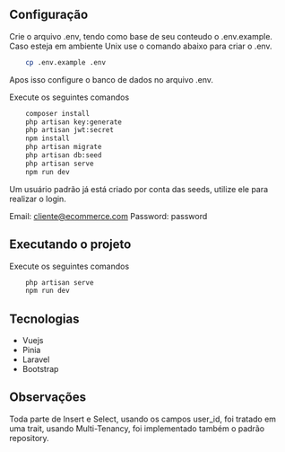 ## Configuração
Crie o arquivo .env, tendo como base de seu conteudo o .env.example.
Caso esteja em ambiente Unix use o comando abaixo para criar o .env.
```bash
	cp .env.example .env
```

Apos isso configure o banco de dados no arquivo .env.

Execute os seguintes comandos

```bash
    composer install
    php artisan key:generate
    php artisan jwt:secret
    npm install
    php artisan migrate
    php artisan db:seed
    php artisan serve
    npm run dev 
```

Um usuário padrão já está criado por conta das seeds, utilize ele para realizar o login.

Email: cliente@ecommerce.com
Password: password

## Executando o projeto

Execute os seguintes comandos
```bash
    php artisan serve
    npm run dev 
```

## Tecnologias
- Vuejs
- Pinia
- Laravel
- Bootstrap

## Observações

Toda parte de Insert e Select, usando os campos user_id, foi tratado em uma trait, usando Multi-Tenancy, foi implementado também o padrão repository.


